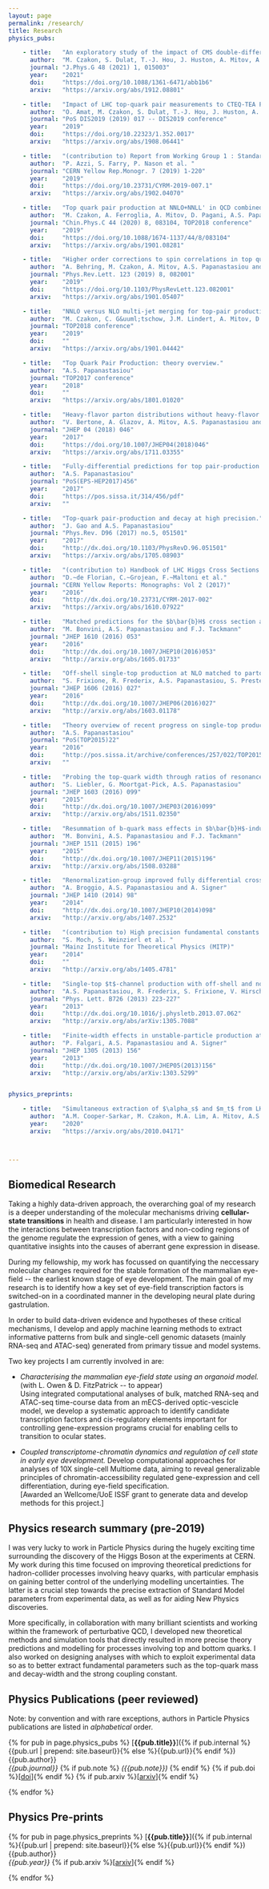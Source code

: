 ```yaml
---
layout: page
permalink: /research/
title: Research
physics_pubs:

    - title:   "An exploratory study of the impact of CMS double-differential top distributions on the gluon parton distribution function."
      author:  "M. Czakon, S. Dulat, T.-J. Hou, J. Huston, A. Mitov, A.S. Papanastasiou, I. Sitiwaldi, Z. Yu and C.-P. Yuan"
      journal: "J.Phys.G 48 (2021) 1, 015003"
      year:    "2021"
      doi:     "https://doi.org/10.1088/1361-6471/abb1b6"
      arxiv:   "https://arxiv.org/abs/1912.08801"

    - title:   "Impact of LHC top-quark pair measurements to CTEQ-TEA PDF analysis."
      author:  "O. Amat, M. Czakon, S. Dulat, T.-J. Hou, J. Huston, A. Mitov, A.S. Papanastasiou, C. Schmidt, I. Sitiwaldi, K. Xie, Z. Yu, C.-P. Yuan"
      journal: "PoS DIS2019 (2019) 017 -- DIS2019 conference"
      year:    "2019"
      doi:     "https://doi.org/10.22323/1.352.0017"
      arxiv:   "https://arxiv.org/abs/1908.06441"

    - title:   "(contribution to) Report from Working Group 1 : Standard Model Physics at the HL-LHC and HE-LHC."
      author:  "P. Azzi, S. Farry, P. Nason et al. "
      journal: "CERN Yellow Rep.Monogr. 7 (2019) 1-220"
      year:    "2019"
      doi:     "https://doi.org/10.23731/CYRM-2019-007.1"
      arxiv:   "https://arxiv.org/abs/1902.04070"

    - title:   "Top quark pair production at NNLO+NNLL' in QCD combined with electroweak corrections."
      author:  "M. Czakon, A. Ferroglia, A. Mitov, D. Pagani, A.S. Papanastasiou, B.D. Pecjak, D.J. Scott,  I. Tsinikos, X. Wang, L.L. Yang, M. Zaro"
      journal: "Chin.Phys.C 44 (2020) 8, 083104, TOP2018 conference"
      year:    "2019"
      doi:     "https://doi.org/10.1088/1674-1137/44/8/083104"
      arxiv:   "https://arxiv.org/abs/1901.08281"

    - title:   "Higher order corrections to spin correlations in top quark pair production at the LHC."
      author:  "A. Behring, M. Czakon, A. Mitov, A.S. Papanastasiou and R. Poncelet"
      journal: "Phys.Rev.Lett. 123 (2019) 8, 082001"
      year:    "2019"
      doi:     "https://doi.org/10.1103/PhysRevLett.123.082001"
      arxiv:   "https://arxiv.org/abs/1901.05407"

    - title:   "NNLO versus NLO multi-jet merging for top-pair production including electroweak corrections."
      author:  "M. Czakon, C. G&uuml;tschow, J.M. Lindert, A. Mitov, D. Pagani, A.S. Papanastasiou,  M. Sch&ouml;nherr, I. Tsinikos and M. Zaro"
      journal: "TOP2018 conference"
      year:    "2019"
      doi:     ""
      arxiv:   "https://arxiv.org/abs/1901.04442"

    - title:   "Top Quark Pair Production: theory overview."
      author:  "A.S. Papanastasiou"
      journal: "TOP2017 conference"
      year:    "2018"
      doi:     ""
      arxiv:   "https://arxiv.org/abs/1801.01020"

    - title:   "Heavy-flavor parton distributions without heavy-flavor matching prescriptions."
      author:  "V. Bertone, A. Glazov, A. Mitov, A.S. Papanastasiou and M. Ubiali"
      journal: "JHEP 04 (2018) 046"
      year:    "2017"
      doi:     "https://doi.org/10.1007/JHEP04(2018)046"
      arxiv:   "https://arxiv.org/abs/1711.03355"

    - title:   "Fully-differential predictions for top pair-production and decay at high precision."
      author:  "A.S. Papanastasiou"
      journal: "PoS(EPS-HEP2017)456"
      year:    "2017"
      doi:     "https://pos.sissa.it/314/456/pdf"
      arxiv:   ""

    - title:   "Top-quark pair-production and decay at high precision."
      author:  "J. Gao and A.S. Papanastasiou"
      journal: "Phys.Rev. D96 (2017) no.5, 051501"
      year:    "2017"
      doi:     "http://dx.doi.org/10.1103/PhysRevD.96.051501"
      arxiv:   "https://arxiv.org/abs/1705.08903"

    - title:   "(contribution to) Handbook of LHC Higgs Cross Sections: 4. Deciphering the Nature of the Higgs Sector."
      author:  "D.~de Florian, C.~Grojean, F.~Maltoni et al."
      journal: "CERN Yellow Reports: Monographs: Vol 2 (2017)"
      year:    "2016"
      doi:     "http://dx.doi.org/10.23731/CYRM-2017-002"
      arxiv:   "https://arxiv.org/abs/1610.07922"

    - title:   "Matched predictions for the $b\bar{b}H$ cross section at the 13 TeV LHC."
      author:  "M. Bonvini, A.S. Papanastasiou and F.J. Tackmann"
      journal: "JHEP 1610 (2016) 053"
      year:    "2016"
      doi:     "http://dx.doi.org/10.1007/JHEP10(2016)053"
      arxiv:   "http://arxiv.org/abs/1605.01733"

    - title:   "Off-shell single-top production at NLO matched to parton showers."
      author:  "S. Frixione, R. Frederix, A.S. Papanastasiou, S. Prestel and P. Torrielli"
      journal: "JHEP 1606 (2016) 027"
      year:    "2016"
      doi:     "http://dx.doi.org/10.1007/JHEP06(2016)027"
      arxiv:   "http://arxiv.org/abs/1603.01178"

    - title:   "Theory overview of recent progress on single-top production predictions and tools."
      author:  "A.S. Papanastasiou"
      journal: "PoS(TOP2015)22"
      year:    "2016"
      doi:     "http://pos.sissa.it/archive/conferences/257/022/TOP2015_022.pdf"
      arxiv:   ""

    - title:   "Probing the top-quark width through ratios of resonance contributions of $e^+e^-\rightarrow W^+W^-b\bar{b}$."
      author:  "S. Liebler, G. Moortgat-Pick, A.S. Papanastasiou"
      journal: "JHEP 1603 (2016) 099"
      year:    "2015"
      doi:     "http://dx.doi.org/10.1007/JHEP03(2016)099"
      arxiv:   "http://arxiv.org/abs/1511.02350"

    - title:   "Resummation of b-quark mass effects in $b\bar{b}H$-induced Higgs production."
      author:  "M. Bonvini, A.S. Papanastasiou and F.J. Tackmann"
      journal: "JHEP 1511 (2015) 196"
      year:    "2015"
      doi:     "http://dx.doi.org/10.1007/JHEP11(2015)196"
      arxiv:   "http://arxiv.org/abs/1508.03288"

    - title:   "Renormalization-group improved fully differential cross sections for top pair production."
      author:  "A. Broggio, A.S. Papanastasiou and A. Signer"
      journal: "JHEP 1410 (2014) 98"
      year:    "2014"
      doi:     "http://dx.doi.org/10.1007/JHEP10(2014)098"
      arxiv:   "http://arxiv.org/abs/1407.2532"

    - title:   "(contribution to) High precision fundamental constants at the TeV scale."
      author:  "S. Moch, S. Weinzierl et al. "
      journal: "Mainz Institute for Theoretical Physics (MITP)"
      year:    "2014"
      doi:     ""
      arxiv:   "http://arxiv.org/abs/1405.4781"

    - title:   "Single-top $t$-channel production with off-shell and non-resonant effects."
      author:  "A.S. Papanastasiou, R. Frederix, S. Frixione, V. Hirschi and F. Maltoni"
      journal: "Phys. Lett. B726 (2013) 223-227"
      year:    "2013"
      doi:     "http://dx.doi.org/10.1016/j.physletb.2013.07.062"
      arxiv:   "http://arxiv.org/abs/arXiv:1305.7088"

    - title:   "Finite-width effects in unstable-particle production at hadron colliders."
      author:  "P. Falgari, A.S. Papanastasiou and A. Signer"
      journal: "JHEP 1305 (2013) 156"
      year:    "2013"
      doi:     "http://dx.doi.org/10.1007/JHEP05(2013)156"
      arxiv:   "http://arxiv.org/abs/arXiv:1303.5299"


physics_preprints:

    - title:   "Simultaneous extraction of $\alpha_s$ and $m_t$ from LHC $t\bar{t}$ differential distributions"
      author:  "A.M. Cooper-Sarkar, M. Czakon, M.A. Lim, A. Mitov, A.S. Papanastasiou"
      year:    "2020"
      arxiv:   "https://arxiv.org/abs/2010.04171"



---
```


## Biomedical Research

Taking a highly data-driven approach, the overarching goal of my research is a deeper understanding of the
molecular mechanisms driving **cellular-state transitions** in health and disease.
I am particularly interested in how the interactions between transcription factors and non-coding regions of
the genome regulate the expression of genes, with a view to gaining quantitative insights into the causes of
aberrant gene expression in disease. 

During my fellowship, my work has focussed on quantifying the neccessary molecular changes required for 
the stable formation of the mammalian eye-field -- the earliest known stage of eye development.
The main goal of my research is to identify how a key set of eye-field transcription factors is
switched-on in a coordinated manner in the developing neural plate during gastrulation. 

In order to build data-driven evidence and hypotheses of these critical mechanisms, I develop and apply 
machine learning methods to extract informative patterns from bulk and single-cell genomic datasets 
(mainly RNA-seq and ATAC-seq) generated from primary tissue and model systems.

Two key projects I am currently involved in are:

- *Characterising the mammalian eye-field state using an organoid model.* (with L. Owen \& D. FitzPatrick -- to appear)  
Using integrated computational analyses of bulk, matched RNA-seq and ATAC-seq time-course data from an mECS-derived 
optic-vescicle model, we develop a systematic approach to identify candidate transcription factors and 
cis-regulatory elements important for controlling gene-expression programs crucial for enabling cells to transition 
to ocular states.

- *Coupled transcriptome-chromatin dynamics and regulation of cell state in early eye development.* 
Develop computational approaches for analyses of 10X single-cell Multiome data, aiming to reveal 
generalizable principles of chromatin-accessibility regulated gene-expression and cell differentiation, during
eye-field specification.  
[Awarded an Wellcome/UoE ISSF grant to generate data and develop methods for this project.]



<!---
Full lists and details of my publications can be found on [Google Scholar](https://scholar.google.com/citations?hl=en&user=34R7AfUAAAAJ) 
and [inSPIRE](https://inspirehep.net/literature?sort=mostrecent&size=25&page=1&q=a%20A.S.Papanastasiou.1&ui-citation-summary=true).
-->

## Physics research summary (pre-2019)

I was very lucky to work in Particle Physics during the hugely exciting time
surrounding the discovery of the Higgs Boson at the experiments at CERN.
My work during this time focused on improving theoretical predictions for
hadron-collider processes involving heavy quarks, with particular emphasis 
on gaining better control of the underlying modelling uncertainties.
The latter is a crucial step towards the precise extraction of Standard Model 
parameters from experimental data, as well as for aiding New Physics discoveries.

More specifically, in collaboration with many brilliant scientists and working within
the framework of perturbative QCD, I developed new theoretical methods and simulation 
tools that directly resulted in more precise theory predictions and modelling for 
processes involving top and bottom quarks.
I also worked on designing analyses with which to exploit experimental 
data so as to better extract fundamental parameters such as the top-quark mass 
and decay-width and the strong coupling constant.

## Physics Publications (peer reviewed)

Note: by convention and with rare exceptions, authors in Particle Physics publications are listed in *alphabetical* order.

{% for pub in page.physics_pubs %}
[**{{pub.title}}**]({% if pub.internal %}{{pub.url | prepend: site.baseurl}}{% else %}{{pub.url}}{% endif %})<br />
{{pub.author}}<br />
*{{pub.journal}}*
{% if pub.note %} *({{pub.note}})*
{% endif %} {% if pub.doi %}[[doi]({{pub.doi}})]{% endif %}
{% if pub.arxiv %}[[arxiv]({{pub.arxiv}})]{% endif %}

{% endfor %}


## Physics Pre-prints

{% for pub in page.physics_preprints %}
[**{{pub.title}}**]({% if pub.internal %}{{pub.url | prepend: site.baseurl}}{% else %}{{pub.url}}{% endif %})<br />
{{pub.author}}<br />
 *{{pub.year}}* 
{% if pub.arxiv %}[[arxiv]({{pub.arxiv}})]{% endif %}

{% endfor %}
